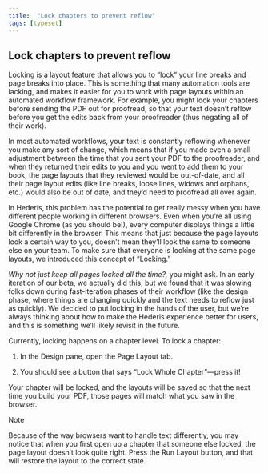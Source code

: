 ```yaml
---
title:  "Lock chapters to prevent reflow"
tags: [typeset]
---
```


<section data-type="chapter" class="hsecchapter" data-hederis-type="hsecchapter" id="page-locking" data-pi-attrs="id: page-locking; data-tags: typeset;" role="doc-chapter" data-tags="typeset" data-author-name=" " data-book-title=" " title="Lock chapters to prevent reflow"><h1 data-hederis-type="hblkchaptitle" class="hblkchaptitle" id="pW9qGN48E">Lock chapters to prevent reflow</h1><p class="hblkp" data-hederis-type="hblkp" id="pZkQ3Av0y">Locking is a layout feature that allows you to &#8220;lock&#8221; your line breaks and page breaks into place. This is something that many automation tools are lacking, and makes it easier for you to work with page layouts within an automated workflow framework. For example, you might lock your chapters before sending the PDF out for proofread, so that your text doesn&#8217;t reflow before you get the edits back from your proofreader (thus negating all of their work). </p><p class="hblkp" data-hederis-type="hblkp" id="p0XOepxai">In most automated workflows, your text is constantly reflowing whenever you make any sort of change, which means that if you made even a small adjustment between the time that you sent your PDF to the proofreader, and when they returned their edits to you and you went to add them to your book, the page layouts that they reviewed would be out-of-date, and all their page layout edits (like line breaks, loose lines, widows and orphans, etc.) would also be out of date, and they&#8217;d need to proofread all over again. </p><p class="hblkp" data-hederis-type="hblkp" id="ppHfhLvHs">In Hederis, this problem has the potential to get really messy when you have different people working in different browsers. Even when you&#8217;re all using Google Chrome (as you should be!), every computer displays things a little bit differently in the browser. This means that just because the page layouts look a certain way to you, doesn&#8217;t mean they&#8217;ll look the same to someone else on your team. To make sure that everyone is looking at the same page layouts, we introduced this concept of &#8220;Locking.&#8221;</p><p class="hblkp" data-hederis-type="hblkp" id="ppF85vOb5"><em class="hspanem" data-hederis-type="hspanem" id="pyjBoRLsb">Why not just keep all pages locked all the time?,</em> you might ask. In an early iteration of our beta, we actually did this, but we found that it was slowing folks down during fast-iteration phases of their workflow (like the design phase, where things are changing quickly and the text needs to reflow just as quickly). We decided to put locking in the hands of the user, but we&#8217;re always thinking about how to make the Hederis experience better for users, and this is something we&#8217;ll likely revisit in the future.</p><p class="hblkp" data-hederis-type="hblkp" id="pBuXwRrph">Currently, locking happens on a chapter level. To lock a chapter:</p><ol class="hwprnumlist" data-hederis-type="hwprnumlist" id="pGLErhEGv"><li class="hblkoli" data-hederis-type="hblkoli" id="li7FxCiqKe"><p class="hblkoli" data-hederis-type="hblklip" id="pphJpJgwz">In the Design pane, open the Page Layout tab.</p></li><li class="hblkoli" data-hederis-type="hblkoli" id="liNIOKvKp3"><p class="hblkoli" data-hederis-type="hblklip" id="prk9DeRvv">You should see a button that says &#8220;Lock Whole Chapter&#8221;&#8212;press it!</p></li></ol><p class="hblkp" data-hederis-type="hblkp" id="pERNBufUw">Your chapter will be locked, and the layouts will be saved so that the next time you build your PDF, those pages will match what you saw in the browser.</p><aside class="hwprbox box" data-hederis-type="hwprbox" id="pWvWsWOlH" data-type="sidebar"><p class="hblktype" data-hederis-type="hblktype" id="p0My0403C">Note</p><p class="hblkp" data-hederis-type="hblkp" id="p8vzPoOJo">Because of the way browsers want to handle text differently, you may notice that when you first open up a chapter that someone else locked, the page layout doesn&#8217;t look quite right. Press the Run Layout button, and that will restore the layout to the correct state.</p></aside></section>
